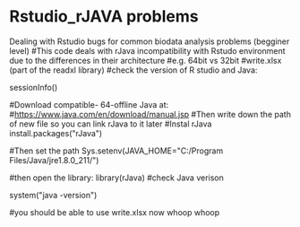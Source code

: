 # Rstudio_rJAVA problems
Dealing with Rstudio bugs for common biodata analysis problems (begginer level)
#This code deals with rJava incompatibility with Rstudo environment due to the differences in their architecture 
#e.g. 64bit vs 32bit
#write.xlsx (part of the readxl library)
#check the version of R studio and Java:

sessionInfo()

#Download compatible- 64-offline Java at:
#https://www.java.com/en/download/manual.jsp
#Then write down the path of new file so you can link rJava to it later
#Instal rJava
install.packages("rJava")

#Then set the path
Sys.setenv(JAVA_HOME="C:/Program Files/Java/jre1.8.0_211/")

#then open the library:
library(rJava)
#check Java verison

system("java -version")

#you should be able to use write.xlsx now whoop whoop
